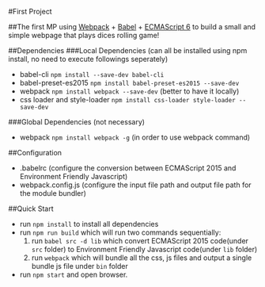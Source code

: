 #First Project

##The first MP using [Webpack](http://webpack.github.io/docs/) + [Babel](https://babeljs.io/) + [ECMAScript 6](http://es6-features.org/) to build a small and simple webpage that plays dices rolling game!

##Dependencies
###Local Dependencies (can all be installed using npm install, no need to execute followings seperately)
   - babel-cli `npm install --save-dev babel-cli`
   - babel-preset-es2015 `npm install babel-preset-es2015 --save-dev`
   - webpack `npm install webpack --save-dev` (better to have it locally)
   - css loader and style-loader `npm install css-loader style-loader --save-dev`

###Global Dependencies (not necessary)
   - webpack `npm install webpack -g` (in order to use webpack command)

##Configuration
  - .babelrc (configure the conversion between ECMAScript 2015 and Environment Friendly Javascript)
  - webpack.config.js (configure the input file path and output file path for the module bundler)

##Quick Start
 - run `npm install` to install all dependencies
 - run `npm run build` which will run two commands sequentially:
    1. run `babel src -d lib` which convert ECMAScript 2015 code(under `src` folder) to Environment Friendly Javascript code(under `lib` folder)
 	2. run `webpack` which will bundle all the css, js files and output a single bundle js file under `bin` folder
 - run `npm start` and open browser.

